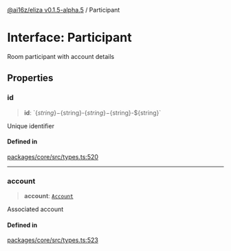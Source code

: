 [@ai16z/eliza v0.1.5-alpha.5](../index.md) / Participant

# Interface: Participant

Room participant with account details

## Properties

### id

> **id**: \`$\{string\}-$\{string\}-$\{string\}-$\{string\}-$\{string\}\`

Unique identifier

#### Defined in

[packages/core/src/types.ts:520](https://github.com/agent-miraya/Miraya-7f/blob/main/packages/core/src/types.ts#L520)

***

### account

> **account**: [`Account`](Account.md)

Associated account

#### Defined in

[packages/core/src/types.ts:523](https://github.com/agent-miraya/Miraya-7f/blob/main/packages/core/src/types.ts#L523)
